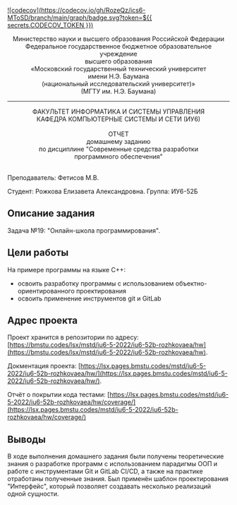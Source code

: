 [![codecov](https://codecov.io/gh/RozeQz/ics6-MToSD/branch/main/graph/badge.svg?token=${{ secrets.CODECOV_TOKEN }})](https://codecov.io/gh/RozeQz/ics6-MToSD)

<div align="center">
Министерство науки и высшего образования Российской Федерации <br />
Федеральное государственное бюджетное образовательное учреждение <br />
высшего образования <br />
«Московский государственный технический университет <br />
имени Н.Э. Баумана <br />
(национальный исследовательский университет)» <br />
(МГТУ им. Н.Э. Баумана)
</div>
<hr />
<div align="center">
ФАКУЛЬТЕТ ИНФОРМАТИКА И СИСТЕМЫ УПРАВЛЕНИЯ <br />
КАФЕДРА КОМПЬЮТЕРНЫЕ СИСТЕМЫ И СЕТИ (ИУ6)
</div>
<br />
<div align="center">
ОТЧЕТ <br />
домашнему заданию <br />
по дисциплине "Современные средства разработки <br />
программного обеспечения"
</div>
<br />

Преподаватель: Фетисов М.В.

Студент: Рожкова Елизавета Александровна.
Группа: ИУ6-52Б

## Описание задания

Задача №19: "Онлайн-школа программирования".

## Цели работы

На примере программы на языке С++:

- освоить разработку программы с использованием объектно-ориентированного проектирования
- освоить применение инструментов git и GitLab

## Адрес проекта

Проект хранится в репозитории по адресу: [https://bmstu.codes/lsx/mstd/iu6-5-2022/iu6-52b-rozhkovaea/hw](https://bmstu.codes/lsx/mstd/iu6-5-2022/iu6-52b-rozhkovaea/hw).

Докментация проекта: [https://lsx.pages.bmstu.codes/mstd/iu6-5-2022/iu6-52b-rozhkovaea/hw/](https://lsx.pages.bmstu.codes/mstd/iu6-5-2022/iu6-52b-rozhkovaea/hw/).

Отчёт о покрытии кода тестами: [https://lsx.pages.bmstu.codes/mstd/iu6-5-2022/iu6-52b-rozhkovaea/hw/coverage/](https://lsx.pages.bmstu.codes/mstd/iu6-5-2022/iu6-52b-rozhkovaea/hw/coverage/)

## Выводы

В ходе выполнения домашнего задания были получены теоретические знания о разработке программ с использованием парадигмы ООП и работе с инструментами Git и GitLab CI/CD, а также на практике отработаны полученные знания. Был применён шаблон проектирования "Интерфейс", который позволяет создавать несколько реализаций одной сущности.
